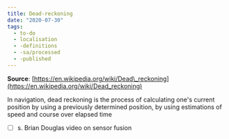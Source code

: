 ```yaml
---
title: Dead-reckoning
date: "2020-07-30"
tags:
  - to-do
  - localisation
  - -definitions
  - -sa/processed
  - -published
---
```


**Source**: [https://en.wikipedia.org/wiki/Dead\_reckoning](https://en.wikipedia.org/wiki/Dead_reckoning)  

In navigation, dead reckoning is the process of calculating one's current position by using a previously determined position, by using estimations of speed and course over elapsed time

- [ ] s. Brian Douglas video on sensor fusion